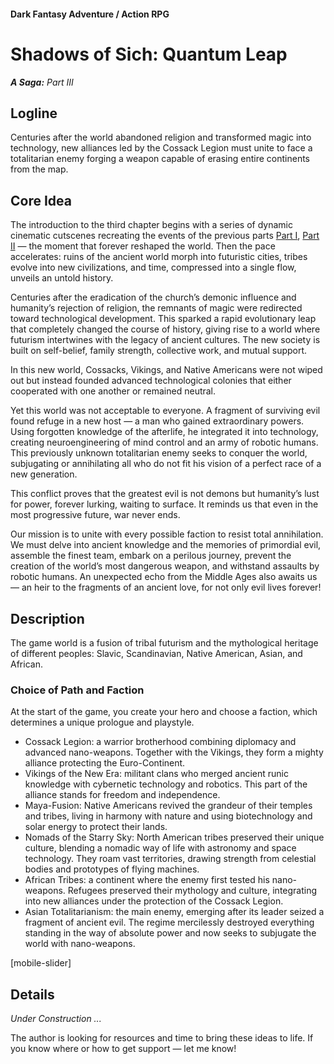 #### Dark Fantasy Adventure / Action RPG

# Shadows of Sich: Quantum Leap

***A Saga:** Part III*

## Logline

Centuries after the world abandoned religion and transformed magic into technology, new alliances led by the Cossack Legion must unite to face a totalitarian enemy forging a weapon capable of erasing entire continents from the map.

## Core Idea

The introduction to the third chapter begins with a series of dynamic cinematic cutscenes recreating the events of the previous parts [Part I](/sich-saga-1), [Part II](/sich-saga-2) — the moment that forever reshaped the world. Then the pace accelerates: ruins of the ancient world morph into futuristic cities, tribes evolve into new civilizations, and time, compressed into a single flow, unveils an untold history.

Centuries after the eradication of the church’s demonic influence and humanity’s rejection of religion, the remnants of magic were redirected toward technological development. This sparked a rapid evolutionary leap that completely changed the course of history, giving rise to a world where futurism intertwines with the legacy of ancient cultures. The new society is built on self-belief, family strength, collective work, and mutual support.

In this new world, Cossacks, Vikings, and Native Americans were not wiped out but instead founded advanced technological colonies that either cooperated with one another or remained neutral.

Yet this world was not acceptable to everyone. A fragment of surviving evil found refuge in a new host — a man who gained extraordinary powers. Using forgotten knowledge of the afterlife, he integrated it into technology, creating neuroengineering of mind control and an army of robotic humans. This previously unknown totalitarian enemy seeks to conquer the world, subjugating or annihilating all who do not fit his vision of a perfect race of a new generation.

This conflict proves that the greatest evil is not demons but humanity’s lust for power, forever lurking, waiting to surface. It reminds us that even in the most progressive future, war never ends.

Our mission is to unite with every possible faction to resist total annihilation. We must delve into ancient knowledge and the memories of primordial evil, assemble the finest team, embark on a perilous journey, prevent the creation of the world’s most dangerous weapon, and withstand assaults by robotic humans. An unexpected echo from the Middle Ages also awaits us — an heir to the fragments of an ancient love, for not only evil lives forever!

## Description

The game world is a fusion of tribal futurism and the mythological heritage of different peoples: Slavic, Scandinavian, Native American, Asian, and African.

### Choice of Path and Faction

At the start of the game, you create your hero and choose a faction, which determines a unique prologue and playstyle.

- Cossack Legion: a warrior brotherhood combining diplomacy and advanced nano-weapons. Together with the Vikings, they form a mighty alliance protecting the Euro-Continent.
- Vikings of the New Era: militant clans who merged ancient runic knowledge with cybernetic technology and robotics. This part of the alliance stands for freedom and independence.
- Maya-Fusion: Native Americans revived the grandeur of their temples and tribes, living in harmony with nature and using biotechnology and solar energy to protect their lands.
- Nomads of the Starry Sky: North American tribes preserved their unique culture, blending a nomadic way of life with astronomy and space technology. They roam vast territories, drawing strength from celestial bodies and prototypes of flying machines.
- African Tribes: a continent where the enemy first tested his nano-weapons. Refugees preserved their mythology and culture, integrating into new alliances under the protection of the Cossack Legion.
- Asian Totalitarianism: the main enemy, emerging after its leader seized a fragment of ancient evil. The regime mercilessly destroyed everything standing in the way of absolute power and now seeks to subjugate the world with nano-weapons.

[mobile-slider]

## Details

*Under Construction ...*

The author is looking for resources and time to bring these ideas to life. If you know where or how to get support — let me know!